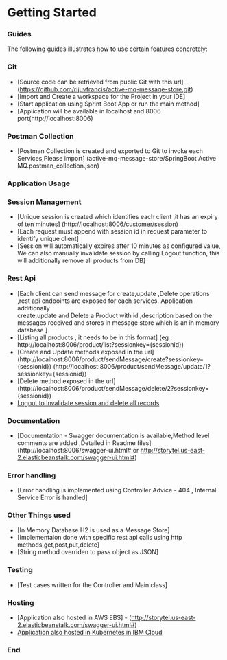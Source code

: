 # Getting Started

### Guides
The following guides illustrates how to use certain features concretely:

### Git
* [Source code can be retrieved from public Git with this url]
  (https://github.com/rijuvfrancis/active-mq-message-store.git)
* [Import and Create a workspace for the Project in your IDE]
* [Start application using Sprint Boot App or run the main method]
* [Application will be available in localhost and 8006 port(http://localhost:8006)

### Postman Collection
* [Postman Collection is created and exported to Git to invoke each Services,Please import]
  (active-mq-message-store/SpringBoot Active MQ.postman_collection.json)
  
### Application Usage

### Session Management
* [Unique session is created which identifies each client ,it has an expiry of ten minutes] 
  (http://localhost:8006/customer/session)
* [Each request must append with session id in request parameter to identify unique client]
* [Session will automatically expires after 10 minutes as configured value, We can also manually invalidate session by calling Logout function, this will additionally remove all products from DB]

### Rest Api
* [Each client can send message for create,update ,Delete operations ,rest api endpoints are exposed for each services. Application additionally  
  create,update and Delete a Product with id ,description based on the messages received and stores in message store which is an in memory database ]
* [Listing all products , it needs to be in this format]
  (eg : http://localhost:8006/product/list?sessionkey={sessionid})
* [Create and Update methods exposed in the url]
   (http://localhost:8006/product/sendMessage/create?sessionkey={sessionid})
   (http://localhost:8006/product/sendMessage/update/1?sessionkey={sessionid})
* [Delete method exposed in the url]
  (http://localhost:8006/product/sendMessage/delete/2?sessionkey={sessionid})
* [Logout to Invalidate session and delete all records](http://localhost:8006/customer/logout)

### Documentation
* [Documentation - Swagger documentation is available,Method level comments are added ,Detailed in Readme files]
  (http://localhost:8006/swagger-ui.html# or http://storytel.us-east-2.elasticbeanstalk.com/swagger-ui.html#)

### Error handling
* [Error handling is implemented using Controller Advice - 404 , Internal Service Error is handled]

### Other Things used
* [In Memory Database H2 is used as a Message Store]
* [Implementaion done with specific rest api calls using http methods,get,post,put,delete]
* [String method overriden to pass object as JSON]

### Testing
* [Test cases written for the Controller and Main class]

### Hosting
* [Application also hosted in AWS EBS] - (http://storytel.us-east-2.elasticbeanstalk.com/swagger-ui.html#)
* [Application also hosted in Kubernetes in IBM Cloud]()

### End


